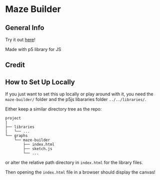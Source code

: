 # Maze Builder

## General Info



Try it out [here](https://matthiebl.github.io/visuals/graphs/maze-builder/)!

Made with p5 library for JS

## Credit




## How to Set Up Locally

If you just want to set this up locally or play around with it, you need
the `maze-builder/` folder and the p5js libararies
folder `../../libraries/`.

Either keep a similar directory tree as the repo:
```
project
|
├── libraries
|   └── ...
└── graphs
    └── maze-builder
        ├── index.html
        ├── sketch.js
        └── ...
```

or alter the relative path directory in `index.html` for the library files.

Then opening the `index.html` file in a browser should display the canvas!
